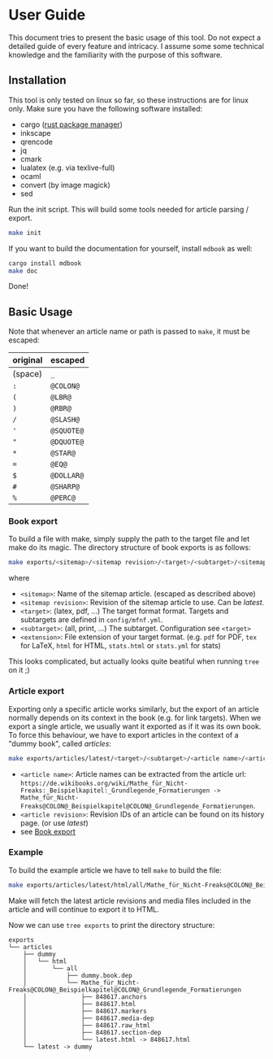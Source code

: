 User Guide
==========

This document tries to present the basic usage of this tool. Do not expect a detailed guide of every feature and intricacy. I assume some some technical knowledge and the familiarity with the purpose of this software.

Installation
------------

This tool is only tested on linux so far, so these instructions are for linux only. 
Make sure you have the following software installed:

* cargo ([rust package manager](https://www.rust-lang.org/en-US/install.html))
* inkscape
* qrencode
* jq
* cmark
* lualatex (e.g. via texlive-full)
* ocaml
* convert (by image magick)
* sed

Run the init script. This will build some tools needed for article parsing / export.
``` sh
make init
```
If you want to build the documentation for yourself, install `mdbook` as well:
```sh
cargo install mdbook
make doc
```
Done!

Basic Usage
-----------

Note that whenever an article name or path is passed to `make`, it must be escaped:
 
| original | escaped   |
|-----|-----------|
| (space) |  `_` |
| `:` |  `@COLON@` |
| `(` |  `@LBR@` |
| `)` |  `@RBR@` |
| `/` |  `@SLASH@` |
| `'` |  `@SQUOTE@` |
| `"` |  `@DQUOTE@` |
| `*` |  `@STAR@` |
| `=` |  `@EQ@` |
| `$` |  `@DOLLAR@` |
| `#` |  `@SHARP@` |
| `%` |  `@PERC@` |

### Book export

To build a file with make, simply supply the path to the target file and let make do its magic. The directory structure of book exports is as follows:
``` sh
make exports/<sitemap>/<sitemap revision>/<target>/<subtarget>/<sitemap revision>.book.<extension>
```
where
* `<sitemap>`: Name of the sitemap article. (escaped as described above)
* `<sitemap revision>`: Revision of the sitemap article to use. Can be *latest*.
* `<target>`: (latex, pdf, ...) The target format format. Targets and subtargets are defined in `config/mfnf.yml`.
* `<subtarget>`: (all, print, ...) The subtarget. Configuration see `<target>`
* `<extension>`: File extension of your target format. (e.g. `pdf` for PDF, `tex` for LaTeX, `html` for HTML, `stats.html` or `stats.yml` for stats)

This looks complicated, but actually looks quite beatiful when running `tree` on it ;)

### Article export

Exporting only a specific article works similarly, but the export of an article normally depends on its context in the book (e.g. for link targets). When we export a single article, we usually want it exported as if it was its own book. To force this behaviour, we have to export articles in the context of a "dummy book", called *articles*:

``` sh
make exports/articles/latest/<target>/<subtarget>/<article name>/<article revision>.<extension>
```
* `<article name>`: Article names can be extracted from the article url: `https://de.wikibooks.org/wiki/Mathe_für_Nicht-Freaks:_Beispielkapitel:_Grundlegende_Formatierungen -> Mathe_für_Nicht-Freaks@COLON@_Beispielkapitel@COLON@_Grundlegende_Formatierungen`.
* `<article revision>`: Revision IDs of an article can be found on its history page. (or use *latest*)
* see [Book export](#book-export)

### Example

To build the example article we have to tell `make` to build the file:
``` sh
make exports/articles/latest/html/all/Mathe_für_Nicht-Freaks@COLON@_Beispielkapitel@COLON@_Grundlegende_Formatierungen/latest.html
```
Make will fetch the latest article revisions and media files included in the article and will continue to export it to HTML.

Now we can use `tree exports` to print the directory structure:
```
exports
└── articles
    ├── dummy
    │   └── html
    │       └── all
    │           ├── dummy.book.dep
    │           └── Mathe_für_Nicht-Freaks@COLON@_Beispielkapitel@COLON@_Grundlegende_Formatierungen
    │               ├── 848617.anchors
    │               ├── 848617.html
    │               ├── 848617.markers
    │               ├── 848617.media-dep
    │               ├── 848617.raw_html
    │               ├── 848617.section-dep
    │               └── latest.html -> 848617.html
    └── latest -> dummy
```
